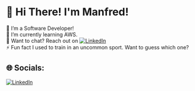 # 💫 Hi There! I'm Manfred!
🔭 I’m a Software Developer!<br>🌱 I’m currently learning AWS.<br>💬 Want to chat? Reach out on [![LinkedIn](https://img.shields.io/badge/LinkedIn-%230077B5.svg?logo=linkedin&logoColor=white)](https://linkedin.com/in/manfredi-piraino) <br>⚡ Fun fact I used to train in an uncommon sport. Want to guess which one?


## 🌐 Socials:
[![LinkedIn](https://img.shields.io/badge/LinkedIn-%230077B5.svg?logo=linkedin&logoColor=white)](https://linkedin.com/in/manfredi-piraino) 


